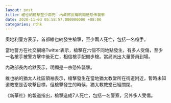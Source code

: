 ```yaml
---
layout: post
title: 維也納槍擊至少兩死　內政部長稱明顯是恐怖襲擊
date: 2020-11-03 05:58:57.000000000 +08:00
categories: rthk
---
```


奧地利警方表示，首都維也納發生槍擊，至少兩人死亡，包括一名槍手。

當地警方在社交網絡Twitter表示，槍擊在六個不同地點發生，有多人受傷，至少一名槍手被警方擊中後死亡，相信槍手配備步槍。當局派出大量警員到場。

內政部長內哈默表示，明顯是一宗恐怖襲擊。

維也納的猶太人社區領袖表示，槍擊發生在當地猶太教堂所在街道附近，暫時未知道教堂是否攻擊目標，但槍擊發生的時候，猶太教教堂已經關閉。

《新華社》的報道指出，槍擊造成7人死亡，包括一名警察，另外多人受傷。
